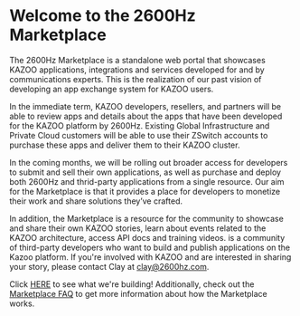 # Welcome to the 2600Hz Marketplace

The 2600Hz Marketplace is a standalone web portal that showcases KAZOO applications, integrations and services developed for and by communications experts. This is the realization of our past vision of developing an app exchange system for KAZOO users.

In the immediate term, KAZOO developers, resellers, and partners will be able to review apps and details about the apps that have been developed for the KAZOO platform by 2600Hz. Existing Global Infrastructure and Private Cloud customers will be able to use their ZSwitch accounts to purchase these apps and deliver them to their KAZOO cluster.

In the coming months, we will be rolling out broader access for developers to submit and sell their own applications, as well as purchase and deploy both 2600Hz and thrid-party applications from a single resource. Our aim for the Marketplace is that it provides a place for developers to monetize their work and share solutions they’ve crafted.

In addition, the Marketplace is a resource for the community to showcase and share their own KAZOO stories, learn about events related to the KAZOO architecture, access API docs and training videos. is a community of third-party developers who want to build and publish applications on the Kazoo platform. If you're involved with KAZOO and are interested in sharing your story, please contact Clay at [clay@2600hz.com](mailto:clay@2600hz.com).

Click [HERE](https://marketplace.2600hz.com/) to see what we're building! Additionally, check out the [Marketplace FAQ](https://marketplace.2600hz.com/docs/faqs) to get more information about how the Marketplace works.